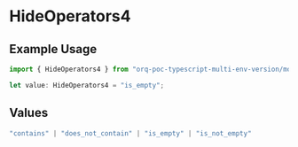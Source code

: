 # HideOperators4

## Example Usage

```typescript
import { HideOperators4 } from "orq-poc-typescript-multi-env-version/models/operations";

let value: HideOperators4 = "is_empty";
```

## Values

```typescript
"contains" | "does_not_contain" | "is_empty" | "is_not_empty"
```